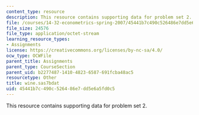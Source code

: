 ```yaml
---
content_type: resource
description: This resource contains supporting data for problem set 2.
file: /courses/14-32-econometrics-spring-2007/45441b7c490c526486e7dd5e6a5fd0c5_wine.sas7bdat
file_size: 24576
file_type: application/octet-stream
learning_resource_types:
- Assignments
license: https://creativecommons.org/licenses/by-nc-sa/4.0/
ocw_type: OCWFile
parent_title: Assignments
parent_type: CourseSection
parent_uid: b2277487-1410-4823-6587-691fcba48ac5
resourcetype: Other
title: wine.sas7bdat
uid: 45441b7c-490c-5264-86e7-dd5e6a5fd0c5
---
```

This resource contains supporting data for problem set 2.